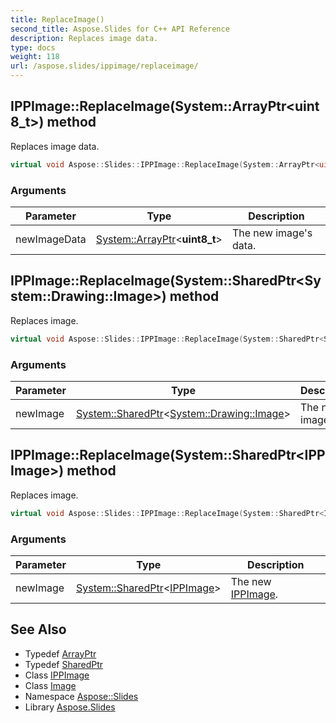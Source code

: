 ```yaml
---
title: ReplaceImage()
second_title: Aspose.Slides for C++ API Reference
description: Replaces image data.
type: docs
weight: 118
url: /aspose.slides/ippimage/replaceimage/
---
```

## IPPImage::ReplaceImage(System::ArrayPtr\<uint8_t\>) method


Replaces image data.

```cpp
virtual void Aspose::Slides::IPPImage::ReplaceImage(System::ArrayPtr<uint8_t> newImageData)=0
```


### Arguments

| Parameter | Type | Description |
| --- | --- | --- |
| newImageData | [System::ArrayPtr](../../../system/arrayptr/)\<**uint8_t**\> | The new image's data. |

## IPPImage::ReplaceImage(System::SharedPtr\<System::Drawing::Image\>) method


Replaces image.

```cpp
virtual void Aspose::Slides::IPPImage::ReplaceImage(System::SharedPtr<System::Drawing::Image> newImage)=0
```


### Arguments

| Parameter | Type | Description |
| --- | --- | --- |
| newImage | [System::SharedPtr](../../../system/sharedptr/)\<[System::Drawing::Image](../../../system.drawing/image/)\> | The new image. |

## IPPImage::ReplaceImage(System::SharedPtr\<IPPImage\>) method


Replaces image.

```cpp
virtual void Aspose::Slides::IPPImage::ReplaceImage(System::SharedPtr<IPPImage> newImage)=0
```


### Arguments

| Parameter | Type | Description |
| --- | --- | --- |
| newImage | [System::SharedPtr](../../../system/sharedptr/)\<[IPPImage](../)\> | The new [IPPImage](../). |

## See Also

* Typedef [ArrayPtr](../../../system/arrayptr/)
* Typedef [SharedPtr](../../../system/sharedptr/)
* Class [IPPImage](../)
* Class [Image](../../../system.drawing/image/)
* Namespace [Aspose::Slides](../../)
* Library [Aspose.Slides](../../../)